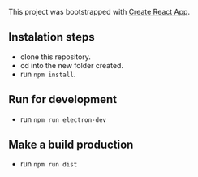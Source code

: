 This project was bootstrapped with [Create React App](https://github.com/facebook/create-react-app).

## Instalation steps

* clone this repository.
* cd into the new folder created.
* run `npm install`.

## Run for development

* run `npm run electron-dev`

## Make a build production

* run `npm run dist`